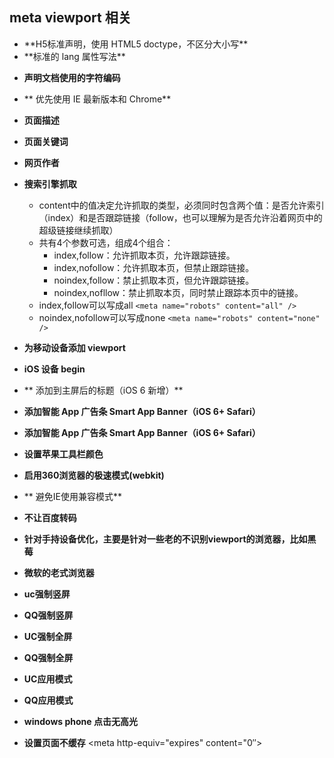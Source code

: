 ## meta viewport 相关

- <!DOCTYPE html>  **H5标准声明，使用 HTML5 doctype，不区分大小写**
- <head lang="en">  **标准的 lang 属性写法**
- <meta charset=’utf-8′>    **声明文档使用的字符编码**
- <meta http-equiv="X-UA-Compatible" content="IE=edge,chrome=1"/>  ** 优先使用 IE 最新版本和 Chrome**
- <meta name="description" content="不超过150个字符"/>       **页面描述**
- <meta name="keywords" content=""/>      **页面关键词**
- <meta name="author" content="name, email@gmail.com"/>    **网页作者**

- <meta name="robots" content="index,follow"/>      **搜索引擎抓取**
  - content中的值决定允许抓取的类型，必须同时包含两个值：是否允许索引（index）和是否跟踪链接（follow，也可以理解为是否允许沿着网页中的超级链接继续抓取）
  - 共有4个参数可选，组成4个组合：
    - index,follow：允许抓取本页，允许跟踪链接。
    - index,nofollow：允许抓取本页，但禁止跟踪链接。
    - noindex,follow：禁止抓取本页，但允许跟踪链接。
    - noindex,nofllow：禁止抓取本页，同时禁止跟踪本页中的链接。
  - index,follow可以写成all `<meta name="robots" content="all" />`
  - noindex,nofollow可以写成none `<meta name="robots" content="none" />`

- <meta name="viewport" content="initial-scale=1, maximum-scale=3, minimum-scale=1, user-scalable=no"> **为移动设备添加 viewport**
- <meta name="apple-mobile-web-app-title" content="标题"> **iOS 设备 begin**
- <meta name="apple-mobile-web-app-capable" content="yes"/> ** 添加到主屏后的标题（iOS 6 新增）**
- <meta name="apple-itunes-app" content="app-id=myAppStoreID, affiliate-data=myAffiliateData, app-argument=myURL"> **添加智能 App 广告条 Smart App Banner（iOS 6+ Safari）**

- <meta name="apple-mobile-web-app-status-bar-style" content="black"/> **添加智能 App 广告条 Smart App Banner（iOS 6+ Safari）**
- <meta name="format-detection" content="telphone=no, email=no"/>  **设置苹果工具栏颜色**
- <meta name="renderer" content="webkit">  **启用360浏览器的极速模式(webkit)**
- <meta http-equiv="X-UA-Compatible" content="IE=edge">    ** 避免IE使用兼容模式**
- <meta http-equiv="Cache-Control" content="no-siteapp" />    **不让百度转码**
- <meta name="HandheldFriendly" content="true">     **针对手持设备优化，主要是针对一些老的不识别viewport的浏览器，比如黑莓**
- <meta name="MobileOptimized" content="320">   **微软的老式浏览器**
- <meta name="screen-orientation" content="portrait">   **uc强制竖屏**
- <meta name="x5-orientation" content="portrait">    **QQ强制竖屏**
- <meta name="full-screen" content="yes">              **UC强制全屏**
- <meta name="x5-fullscreen" content="true">       **QQ强制全屏**
- <meta name="browsermode" content="application">   **UC应用模式**
- <meta name="x5-page-mode" content="app">    **QQ应用模式**
- <meta name="msapplication-tap-highlight" content="no">    **windows phone 点击无高光**
- <meta http-equiv="pragma" content="no-cache"> **设置页面不缓存**
  <meta http-equiv="cache-control" content="no-cache">
  <meta http-equiv="expires" content="0″>
